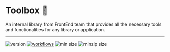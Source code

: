 # Toolbox 🧰

An internal library from FrontEnd team that provides all the necessary tools and functionalities for any library or application.

<hr />

![version](https://img.shields.io/github/v/release/Orfium/orfium-toolbox)
[![workflows](https://github.com/Orfium/orfium-toolbox/workflows/CI/badge.svg)](https://github.com/Orfium/orfium-toolbox/actions)
![min size](https://img.shields.io/bundlephobia/min/@orfium/toolbox)
![minzip size](https://img.shields.io/bundlephobia/minzip/@orfium/toolbox)
